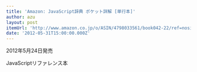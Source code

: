 ```yaml
---
title: 'Amazon: JavaScript辞典 ポケット詳解 [単行本]'
author: azu
layout: post
itemUrl: 'http://www.amazon.co.jp/o/ASIN/4798033561/book042-22/ref=nosim'
date: '2012-05-31T15:00:00.000Z'
---
```

2012年5月24日発売

JavaScriptリファレンス本
